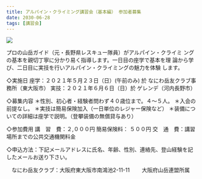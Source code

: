 ```yaml
---
title: アルパイン・クライミング講習会（基本編） 参加者募集
date: 2030-06-28
tags: [講習会]
---
```


![](/2030/07/28/20300628/1.jpg)

プロの山岳ガイド（元・長野県レスキュー隊員）がアルパイン・クライミ
ングの基本を親切丁寧に分かり易く指導します。一日目の座学で基本を理
論から学び、二日目に実技を行いアルパイン・クライミングの魅力を体験
します。

◇実施日
座学：２０２１年５月２３日（日）(午前のみ) 於 なにわ岳友クラブ事務所（東大阪市）
実技：２０２１年６月６日（日）於 ゲレンデ（河内長野市）

◇募集内容
＊性別、初心者・経験者問わず４０歳位まで。４～５人。
＊入会の前提なし。
＊実技は簡易保険加入（一日単位のレジャー保険など）
＊装備についての詳細は座学で説明。（登攀装備の無償貸与あり）

◇参加費用
講　習　費：２,０００円
簡易保険料： ５００円
交　通　費：講習場所までの公共交通機関料金

◇申込方法：下記メールアドレスに氏名、年齢、性別、連絡先、登山経験を記したメールお送り下さい。

<img src="/join/gcn.png" style="display:inline;height:1em"/>なにわ岳友クラブ：大阪府東大阪市南鴻池2-11-11　<img style="display:inline;height:1em" src="/introduction/mail.png">
大阪府山岳連盟所属

